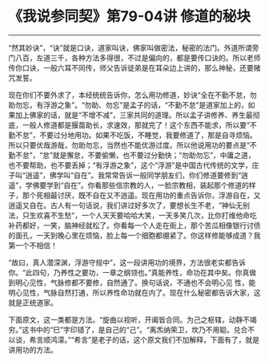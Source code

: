 # 《我说参同契》第79-04讲 修道的秘块

------

“然其妙诀”，“诀”就是口诀，道家叫诀，佛家叫做密法，秘密的法门。外道所谓旁门八百，左道三千，各种方法多得很，不过是偏向的，都是要传口诀的。所以老师传你口诀，一般六耳不同传，师父告诉徒弟是在耳朵边上讲的，那么神秘，还要赌咒发誓。

现在你们不要外求了，本经统统告诉你，怎么用功修道，妙诀“全在不勤不怠，勿助勿忘，有浮游之象”。“勿助、勿忘”是孟子的话，“不勤不怠”是道家加上的，如果加上佛家的话，就是“不增不减”，三家共同的道理。所以孟子讲修养、养生最彻底，一般人修道都是揠苗助长，求速效，那就完了！这个东西不能求，所以要“不勤不怠”，不要过分地用功。如果不吃饭，不睡觉，我要修道了，那是自寻烦恼。所以只要优哉游哉，勿助勿忘，当然也不能优游过度。所以他说用功的要点是“不勤不怠”，“怠”就是懈怠，不要偷懒，也不要过分勤快；“勿助勿忘”，中庸之道，也不要帮助，也不要丢掉；“有浮游之象”，这个“浮游”是中国古代传统的文学，庄子叫“逍遥”，佛学叫“自在”。我常常告诉一般同学朋友们，你们修道要修到“逍遥”，学佛要学到“自在”。你看那些信宗教的人，一脸宗教相，装起那个修道的样子，那个死相最讨厌，既不自在又不逍遥。现在用功的重点告诉你，浮游自在，又逍遥又自在。古人有一句话说，我们讲过好多次了，要想长生不老，“神仙无别法，只生欢喜不生愁”，一个人天天要哈哈大笑，一天多笑几次，比你打维他命吃补药都好，一笑，脑神经就松了。你看每一个人走在街上，那个苦瓜相像银行讨债的面孔，一天到晚心里在烦恼，脸上每一个细胞都绷紧了。你这样修能够成道？我第一个不相信！

“故曰，真人潜深渊，浮游守规中”，这一段讲用功的境界，方法很老实都告诉你。“此四句，乃养性之要功，一章之纲领也。”真能养性，命功在其中矣。你真做到明心见性，气脉修都不要修，自然通了。换句话说，不通也不会明心见 性，能明心见性，气脉自然打通，所以养性命功就在内了。现在什么秘密都告诉大家，这就是正统道家。

下面原文，这一类都是方法。“旋曲以视听，开阖皆合同。为己之枢辖，动静不竭穷。”这书中的“巳”字印错了，是自己的“己”。“离炁纳荣卫，坎乃不用聪。兑合不以谈，希言顺鸿濛。”“希言”是老子的话，这个原文我们不加解释，下面有了，就是讲用功的方法。